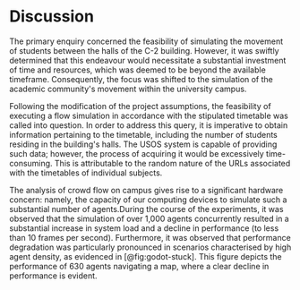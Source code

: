 # Discussion

The primary enquiry concerned the feasibility of simulating the movement of students between the halls of the C-2 building. However, it was swiftly determined that this endeavour would necessitate a substantial investment of time and resources, which was deemed to be beyond the available timeframe. Consequently, the focus was shifted to the simulation of the academic community's movement within the university campus.

Following the modification of the project assumptions, the feasibility of executing a flow simulation in accordance with the stipulated timetable was called into question. In order to address this query, it is imperative to obtain information pertaining to the timetable, including the number of students residing in the building's halls. The USOS system is capable of providing such data; however, the process of acquiring it would be excessively time-consuming. This is attributable to the random nature of the URLs associated with the timetables of individual subjects.

The analysis of crowd flow on campus gives rise to a significant hardware concern: namely, the capacity of our computing devices to simulate such a substantial number of agents.During the course of the experiments, it was observed that the simulation of over 1,000 agents concurrently resulted in a substantial increase in system load and a decline in performance (to less than 10 frames per second). Furthermore, it was observed that performance degradation was particularly pronounced in scenarios characterised by high agent density, as evidenced in [@fig:godot-stuck]. This figure depicts the performance of 630 agents navigating a map, where a clear decline in performance is evident.
